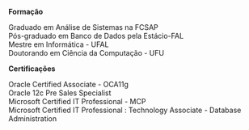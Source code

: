 
**Formação**

Graduado em Análise de Sistemas na FCSAP<br/>
Pós-graduado em Banco de Dados pela Estácio-FAL<br/>
Mestre em Informática - UFAL<br/>
Doutorando em Ciência da Computação - UFU <br/>


**Certificações**

Oracle Certified Associate - OCA11g <br/>
Oracle 12c Pre Sales Specialist<br/> 
Microsoft Certified IT Professional - MCP<br/> 
Microsoft Certified IT Professional : Technology Associate - Database Administration<br/>

